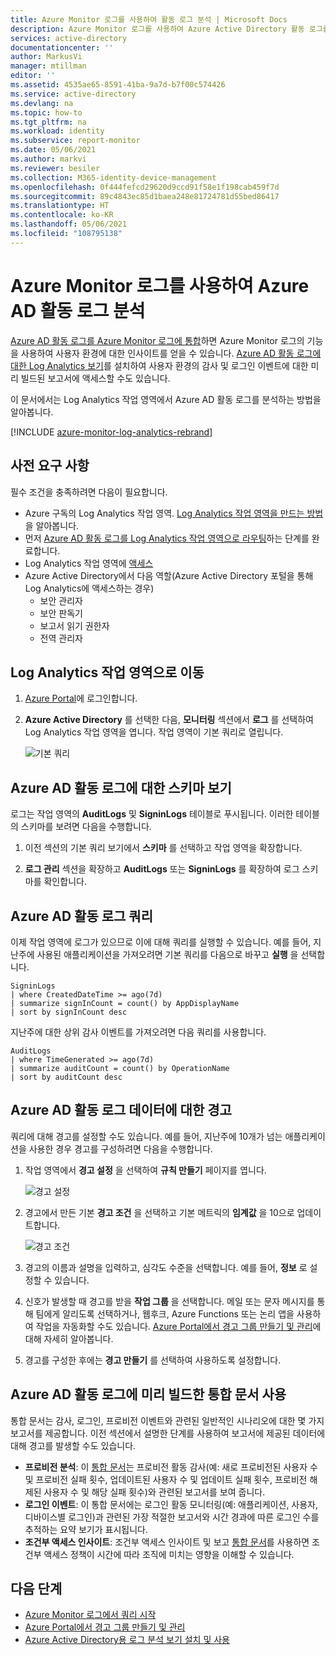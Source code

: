 ```yaml
---
title: Azure Monitor 로그를 사용하여 활동 로그 분석 | Microsoft Docs
description: Azure Monitor 로그를 사용하여 Azure Active Directory 활동 로그를 분석하는 방법을 알아봅니다.
services: active-directory
documentationcenter: ''
author: MarkusVi
manager: mtillman
editor: ''
ms.assetid: 4535ae65-8591-41ba-9a7d-b7f00c574426
ms.service: active-directory
ms.devlang: na
ms.topic: how-to
ms.tgt_pltfrm: na
ms.workload: identity
ms.subservice: report-monitor
ms.date: 05/06/2021
ms.author: markvi
ms.reviewer: besiler
ms.collection: M365-identity-device-management
ms.openlocfilehash: 0f444fefcd29620d9ccd91f58e1f198cab459f7d
ms.sourcegitcommit: 89c4843ec85d1baea248e81724781d55bed86417
ms.translationtype: HT
ms.contentlocale: ko-KR
ms.lasthandoff: 05/06/2021
ms.locfileid: "108795138"
---
```

# <a name="analyze-azure-ad-activity-logs-with-azure-monitor-logs"></a>Azure Monitor 로그를 사용하여 Azure AD 활동 로그 분석

[Azure AD 활동 로그를 Azure Monitor 로그에 통합](howto-integrate-activity-logs-with-log-analytics.md)하면 Azure Monitor 로그의 기능을 사용하여 사용자 환경에 대한 인사이트를 얻을 수 있습니다. [Azure AD 활동 로그에 대한 Log Analytics 보기](howto-install-use-log-analytics-views.md)를 설치하여 사용자 환경의 감사 및 로그인 이벤트에 대한 미리 빌드된 보고서에 액세스할 수도 있습니다.

이 문서에서는 Log Analytics 작업 영역에서 Azure AD 활동 로그를 분석하는 방법을 알아봅니다. 

[!INCLUDE [azure-monitor-log-analytics-rebrand](../../../includes/azure-monitor-log-analytics-rebrand.md)]

## <a name="prerequisites"></a>사전 요구 사항 

필수 조건을 충족하려면 다음이 필요합니다.

* Azure 구독의 Log Analytics 작업 영역. [Log Analytics 작업 영역을 만드는 방법](../../azure-monitor/logs/quick-create-workspace.md)을 알아봅니다.
* 먼저 [Azure AD 활동 로그를 Log Analytics 작업 영역으로 라우팅](howto-integrate-activity-logs-with-log-analytics.md)하는 단계를 완료합니다.
*  Log Analytics 작업 영역에 [액세스](../../azure-monitor/logs/manage-access.md#manage-access-using-workspace-permissions)
* Azure Active Directory에서 다음 역할(Azure Active Directory 포털을 통해 Log Analytics에 액세스하는 경우)
    - 보안 관리자
    - 보안 판독기
    - 보고서 읽기 권한자
    - 전역 관리자
    
## <a name="navigate-to-the-log-analytics-workspace"></a>Log Analytics 작업 영역으로 이동

1. [Azure Portal](https://portal.azure.com)에 로그인합니다. 

2. **Azure Active Directory** 를 선택한 다음, **모니터링** 섹션에서 **로그** 를 선택하여 Log Analytics 작업 영역을 엽니다. 작업 영역이 기본 쿼리로 열립니다.

    ![기본 쿼리](./media/howto-analyze-activity-logs-log-analytics/defaultquery.png)


## <a name="view-the-schema-for-azure-ad-activity-logs"></a>Azure AD 활동 로그에 대한 스키마 보기

로그는 작업 영역의 **AuditLogs** 및 **SigninLogs** 테이블로 푸시됩니다. 이러한 테이블의 스키마를 보려면 다음을 수행합니다.

1. 이전 섹션의 기본 쿼리 보기에서 **스키마** 를 선택하고 작업 영역을 확장합니다. 

2. **로그 관리** 섹션을 확장하고 **AuditLogs** 또는 **SigninLogs** 를 확장하여 로그 스키마를 확인합니다.

## <a name="query-the-azure-ad-activity-logs"></a>Azure AD 활동 로그 쿼리

이제 작업 영역에 로그가 있으므로 이에 대해 쿼리를 실행할 수 있습니다. 예를 들어, 지난주에 사용된 애플리케이션을 가져오려면 기본 쿼리를 다음으로 바꾸고 **실행** 을 선택합니다.

```
SigninLogs 
| where CreatedDateTime >= ago(7d)
| summarize signInCount = count() by AppDisplayName 
| sort by signInCount desc 
```

지난주에 대한 상위 감사 이벤트를 가져오려면 다음 쿼리를 사용합니다.

```
AuditLogs 
| where TimeGenerated >= ago(7d)
| summarize auditCount = count() by OperationName 
| sort by auditCount desc 
```
## <a name="alert-on-azure-ad-activity-log-data"></a>Azure AD 활동 로그 데이터에 대한 경고

쿼리에 대해 경고를 설정할 수도 있습니다. 예를 들어, 지난주에 10개가 넘는 애플리케이션을 사용한 경우 경고를 구성하려면 다음을 수행합니다.

1. 작업 영역에서 **경고 설정** 을 선택하여 **규칙 만들기** 페이지를 엽니다.

    ![경고 설정](./media/howto-analyze-activity-logs-log-analytics/setalert.png)

2. 경고에서 만든 기본 **경고 조건** 을 선택하고 기본 메트릭의 **임계값** 을 10으로 업데이트합니다.

    ![경고 조건](./media/howto-analyze-activity-logs-log-analytics/alertcriteria.png)

3. 경고의 이름과 설명을 입력하고, 심각도 수준을 선택합니다. 예를 들어, **정보** 로 설정할 수 있습니다.

4. 신호가 발생할 때 경고를 받을 **작업 그룹** 을 선택합니다. 메일 또는 문자 메시지를 통해 팀에게 알리도록 선택하거나, 웹후크, Azure Functions 또는 논리 앱을 사용하여 작업을 자동화할 수도 있습니다. [Azure Portal에서 경고 그룹 만들기 및 관리](../../azure-monitor/alerts/action-groups.md)에 대해 자세히 알아봅니다.

5. 경고를 구성한 후에는 **경고 만들기** 를 선택하여 사용하도록 설정합니다. 

## <a name="use-pre-built-workbooks-for-azure-ad-activity-logs"></a>Azure AD 활동 로그에 미리 빌드한 통합 문서 사용

통합 문서는 감사, 로그인, 프로비전 이벤트와 관련된 일반적인 시나리오에 대한 몇 가지 보고서를 제공합니다. 이전 섹션에서 설명한 단계를 사용하여 보고서에 제공된 데이터에 대해 경고를 발생할 수도 있습니다.

* **프로비전 분석**: 이 [통합 문서](../app-provisioning/application-provisioning-log-analytics.md)는 프로비전 활동 감사(예: 새로 프로비전된 사용자 수 및 프로비전 실패 횟수, 업데이트된 사용자 수 및 업데이트 실패 횟수, 프로비전 해제된 사용자 수 및 해당 실패 횟수)와 관련된 보고서를 보여 줍니다.    
* **로그인 이벤트**: 이 통합 문서에는 로그인 활동 모니터링(예: 애플리케이션, 사용자, 디바이스별 로그인)과 관련된 가장 적절한 보고서와 시간 경과에 따른 로그인 수를 추적하는 요약 보기가 표시됩니다.
* **조건부 액세스 인사이트**: 조건부 액세스 인사이트 및 보고 [통합 문서](../conditional-access/howto-conditional-access-insights-reporting.md)를 사용하면 조건부 액세스 정책이 시간에 따라 조직에 미치는 영향을 이해할 수 있습니다. 

## <a name="next-steps"></a>다음 단계

* [Azure Monitor 로그에서 쿼리 시작](../../azure-monitor/logs/get-started-queries.md)
* [Azure Portal에서 경고 그룹 만들기 및 관리](../../azure-monitor/alerts/action-groups.md)
* [Azure Active Directory용 로그 분석 보기 설치 및 사용](howto-install-use-log-analytics-views.md)